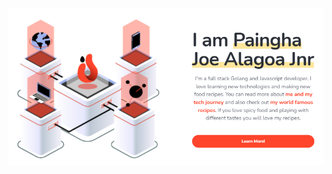 <a target="_blank" href="#" rel="noreferrer noopener" align="center">
  <img alt="stor logo" src="https://raw.githubusercontent.com/paingha/paingha/master/github-about-img.PNG">
</a>
